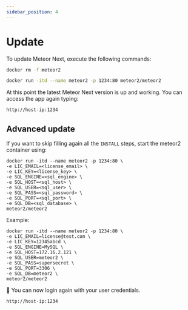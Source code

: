 ```yaml
---
sidebar_position: 4
---
```


# Update

To update Meteor Next, execute the following commands:

```bash title="Stop and remove the existing meteor2 container"
docker rm -f meteor2
```

```bash title="Create and start the meteor2 container with the latest version"
docker run -itd --name meteor2 -p 1234:80 meteor2/meteor2
```

At this point the latest Meteor Next version is up and working. You can access the app again typing:

```bash
http://host-ip:1234
```

## Advanced update

If you want to skip filling again all the `INSTALL` steps, start the meteor2 container using:

```
docker run -itd --name meteor2 -p 1234:80 \
-e LIC_EMAIL=<license_email> \
-e LIC_KEY=<license_key> \
-e SQL_ENGINE=<sql_engine> \
-e SQL_HOST=<sql_host> \
-e SQL_USER=<sql_user> \
-e SQL_PASS=<sql_password> \
-e SQL_PORT=<sql_port> \
-e SQL_DB=<sql_database> \
meteor2/meteor2
```

Example:

```
docker run -itd --name meteor2 -p 1234:80 \
-e LIC_EMAIL=license@test.com \
-e LIC_KEY=12345abcd \
-e SQL_ENGINE=MySQL \
-e SQL_HOST=172.16.2.121 \
-e SQL_USER=meteor2 \
-e SQL_PASS=supersecret \
-e SQL_PORT=3306 \
-e SQL_DB=meteor2 \
meteor2/meteor2
```

🚀 You can now login again with your user credentials.

```bash
http://host-ip:1234
```